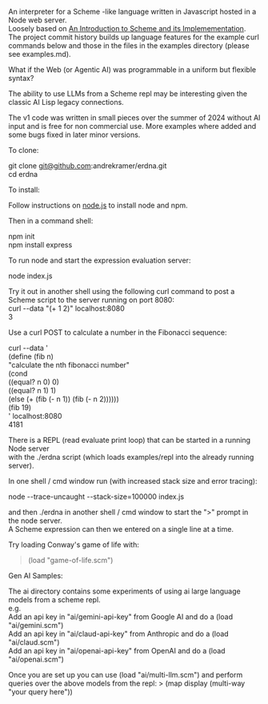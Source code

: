 An interpreter for a Scheme -like language written in Javascript hosted in a Node web server.  
Loosely based on
[An Introduction to Scheme and its Implemementation](https://docs.scheme.org/schintro/schintro_toc.html). 
The project commit history builds up language features for the example curl commands below
and those in the files in the examples directory (please see examples.md).  

What if the Web (or Agentic AI) was programmable in a uniform but flexible syntax?  

The ability to use LLMs from a Scheme repl may be interesting given the classic AI Lisp legacy connections.    

The v1 code was written in small pieces over the summer of 2024 without AI input and is free for non commercial use. 
More examples where added and some bugs fixed in later minor versions.  
  
To clone:
  
git clone git@github.com:andrekramer/erdna.git  
cd erdna  

To install:  

Follow instructions on [node.js](https://nodejs.org/en/download/package-manager) to install node and npm.  

Then in a command shell:  

npm init  
npm install express  

To run node and start the expression evaluation server:  

node index.js   

Try it out in another shell using the following curl command to post a Scheme script to the server running on port 8080:  
curl --data "(+ 1 2)" localhost:8080    
3   

Use a curl POST to calculate a number in the Fibonacci sequence:  

curl --data '   
(define (fib n)   
"calculate the nth fibonacci number"   
(cond   
  ((equal? n 0) 0)   
  ((equal? n 1) 1)   
  (else (+ (fib (- n 1)) (fib (- n 2))))))    
(fib 19)  
' localhost:8080    
4181   
     
There is a REPL (read evaluate print loop) that can be started in a running Node server  
with the ./erdna script (which loads examples/repl into the already running server).    
  
In one shell / cmd window run (with increased stack size and error tracing):  
  
node --trace-uncaught --stack-size=100000 index.js   
  
and then ./erdna in another shell / cmd window to start the ">" prompt in the node server.  
A Scheme expression can then we entered on a single line at a time.  
  
Try loading Conway's game of life with:   
> (load "game-of-life.scm")   

Gen AI Samples:   

The ai directory contains some experiments of using ai large language models from a scheme repl.   
e.g.   
Add an api key in "ai/gemini-api-key" from Google AI and do a (load "ai/gemini.scm")  
Add an api key in "ai/claud-api-key" from Anthropic and do a (load "ai/claud.scm")    
Add an api key in "ai/openai-api-key" from OpenAI and do a (load "ai/openai.scm")    
    
Once you are set up you can use (load "ai/multi-llm.scm") and perform queries over the above models from the repl: > (map display (multi-way "your query here"))   

